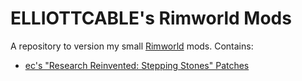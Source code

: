 ELLIOTTCABLE's Rimworld Mods
============================

A repository to version my small [Rimworld][] mods. Contains:

 - [ec's "Research Reinvented: Stepping Stones" Patches](/research-reinvented-stepping-stones-patches)

   [Rimworld]: <https://store.steampowered.com/app/294100/RimWorld/>
